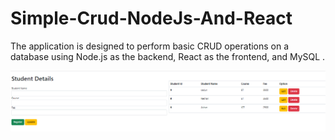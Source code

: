 # Simple-Crud-NodeJs-And-React
The application is designed to perform basic CRUD operations on a database using Node.js as the backend, React as the frontend, and MySQL .


<img src="https://github.com/AshanIndrajith/Simple-Crud-NodeJs-And-React/blob/main/crud/image.png">
